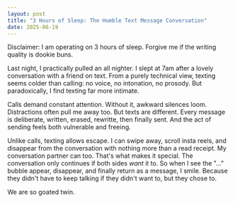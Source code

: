 ```yaml
---
layout: post
title: "3 Hours of Sleep: The Humble Text Message Conversation"
date: 2025-06-19
---
```


Disclaimer: I am operating on 3 hours of sleep. Forgive me if the writing quality is dookie buns.

Last night, I practically pulled an all nighter. I slept at 7am after a lovely conversation with a friend on text. From a purely technical view, texting seems colder than calling: no voice, no intonation, no prosody. But paradoxically, I find texting far more intimate.

Calls demand constant attention. Without it, awkward silences loom. Distractions often pull me away too. But texts are different. Every message is deliberate, written, erased, rewritte, then finally sent. And the act of sending feels both vulnerable and freeing.

Unlike calls, texting allows escape. I can swipe away, scroll insta reels, and disappear from the conversation with nothing more than a read receipt. My conversation partner can too. That's what makes it special. The conversation only continues if both sides *want* it to. So when I see the "..." bubble appear, disappear, and finally return as a message, I smile. Because they didn't have to keep talking if they didn't want to, but they chose to. 

We are so goated twin.